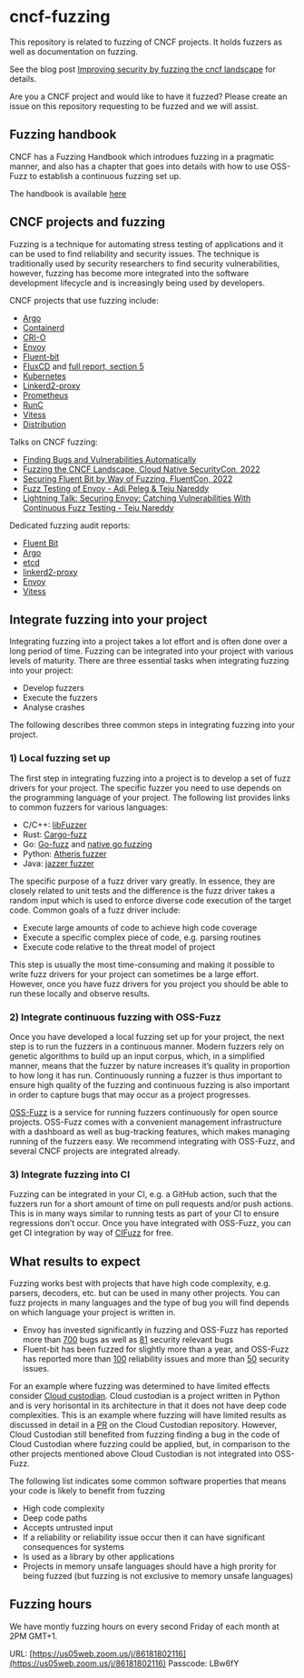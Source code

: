 # cncf-fuzzing
This repository is related to fuzzing of CNCF projects. It holds fuzzers as well as documentation on fuzzing.

See the blog post [Improving security by fuzzing the cncf landscape](https://www.cncf.io/blog/2022/06/28/improving-security-by-fuzzing-the-cncf-landscape/) for details.

Are you a CNCF project and would like to have it fuzzed? Please create an issue on this repository requesting to be fuzzed and we will assist.


## Fuzzing handbook
CNCF has a Fuzzing Handbook which introdues fuzzing in a pragmatic manner, and also has a chapter that goes into details with how to use OSS-Fuzz to establish a continuous fuzzing set up.

The handbook is available [here](https://github.com/cncf/tag-security/blob/main/security-fuzzing-handbook/handbook-fuzzing.pdf)


## CNCF projects and fuzzing
Fuzzing is a technique for automating stress testing of applications
and it can be used to find reliability and security issues. The technique
is traditionally used by security researchers to find security vulnerabilities, however,
fuzzing has become more integrated into the software development lifecycle
and is increasingly being used by developers.

CNCF projects that use fuzzing include:
- [Argo](https://github.com/cncf/cncf-fuzzing/tree/main/projects/argo)
- [Containerd](https://github.com/containerd/containerd/tree/main/contrib/fuzz)
- [CRI-O](https://github.com/cri-o/cri-o/blob/main/security/2022_security_audit_adalogics.pdf)
- [Envoy](https://github.com/envoyproxy/envoy/tree/main/test/fuzz)
- [Fluent-bit](https://github.com/fluent/fluent-bit/tree/master/tests/internal/fuzzers)
- [FluxCD](https://github.com/fluxcd/source-controller/pull/443) and [full report, section 5](https://fluxcd.io/FluxFinalReport-v1.1.pdf)
- [Kubernetes](https://github.com/kubernetes/kubernetes/tree/master/test/fuzz)
- [Linkerd2-proxy](https://github.com/linkerd/linkerd2-proxy/blob/main/docs/FUZZING.md)
- [Prometheus](https://github.com/prometheus/prometheus/blob/4c56a193c518ae6f56008b0a4c850a9c3f1477c6/promql/fuzz.go)
- [RunC](https://github.com/opencontainers/runc/tree/master/tests/fuzzing)
- [Vitess](https://github.com/vitessio/vitess/blob/main/doc/VIT-02-report-fuzzing-audit.pdf)
- [Distribution](https://github.com/distribution/distribution)

Talks on CNCF fuzzing:
- [Finding Bugs and Vulnerabilities Automatically](https://www.youtube.com/watch?v=DSJePjhBN5E)
- [Fuzzing the CNCF Landscape, Cloud Native SecurityCon, 2022](https://www.youtube.com/watch?v=zIyIZxAZLzo)
- [Securing Fluent Bit by Way of Fuzzing, FluentCon, 2022](https://www.youtube.com/watch?v=Yp6IClswWQE)
- [Fuzz Testing of Envoy - Adi Peleg & Teju Nareddy](https://www.youtube.com/watch?v=s-wXKdSIKZo)
- [Lightning Talk: Securing Envoy: Catching Vulnerabilities With Continuous Fuzz Testing - Teju Nareddy](https://www.youtube.com/watch?v=2wM1Ks23DZU)

Dedicated fuzzing audit reports:
- [Fluent Bit](https://github.com/fluent/fluent-bit/blob/master/doc-reports/cncf-fuzzing-audit.pdf)
- [Argo](https://github.com/argoproj/argoproj/blob/dd7cae43d81c5a11f21ff4ea0a4afadcae4799c7/docs/audit_fuzzer_adalogics_2022.pdf)
- [etcd](https://github.com/etcd-io/etcd/blob/main/security/FUZZING_AUDIT_2022.PDF)
- [linkerd2-proxy](https://github.com/linkerd/linkerd2-proxy)
- [Envoy](https://github.com/envoyproxy/envoy)
- [Vitess](https://github.com/vitessio/vitess/blob/master/doc/VIT-02-report-fuzzing-audit.pdf)

## Integrate fuzzing into your project
Integrating fuzzing into a project takes a lot effort and is often done
over a long period of time. Fuzzing can be integrated into your project
with various levels of maturity. There are three essential tasks when integrating fuzzing into your project:
- Develop fuzzers
- Execute the fuzzers
- Analyse crashes

The following describes three common steps in integrating fuzzing into your project.

### 1) Local fuzzing set up
The first step in integrating fuzzing into a project is to develop a set of fuzz
drivers for your project. The specific fuzzer you need to use depends on the
programming language of your project. The following list provides links to
common fuzzers for various languages:
- C/C++: [libFuzzer](https://llvm.org/docs/LibFuzzer.html)
- Rust: [Cargo-fuzz](https://github.com/rust-fuzz/cargo-fuzz)
- Go: [Go-fuzz](https://github.com/dvyukov/go-fuzz) and [native go fuzzing](https://go.dev/blog/fuzz-beta)
- Python: [Atheris fuzzer](https://github.com/google/atheris)
- Java: [jazzer fuzzer](https://github.com/CodeIntelligenceTesting/jazzer)

The specific purpose of a fuzz driver vary greatly. In essence, they are
closely related to unit tests and the difference is the fuzz driver takes
a random input which is used to enforce diverse code execution of the target
code. Common goals of a fuzz driver include:

- Execute large amounts of code to achieve high code coverage
- Execute a specific complex piece of code, e.g. parsing routines
- Execute code relative to the threat model of project

This step is usually the most time-consuming and making it possible to write fuzz
 drivers for your project can sometimes be a large effort. However, once you have
fuzz drivers for you project you should be able to run these locally and observe results.

### 2) Integrate continuous fuzzing with OSS-Fuzz
Once you have developed a local fuzzing set up for your project, the next
step is to run the fuzzers in a continuous manner. Modern fuzzers rely on genetic
algorithms to build up an input corpus, which, in a simplified manner, means that
the fuzzer by nature increases it’s quality in proportion to how long it has run.
Continuously running a fuzzer is thus important to ensure high quality of the fuzzing
and continuous fuzzing is also important in order to capture bugs that may occur
as a project progresses.

[OSS-Fuzz](https://github.com/google/oss-fuzz) is a service for running fuzzers
continuously for open source projects.
OSS-Fuzz comes with a convenient management infrastructure with a dashboard as well
as bug-tracking features, which makes managing running of the fuzzers easy. We recommend
integrating with OSS-Fuzz, and several CNCF projects are integrated already.

### 3) Integrate fuzzing into CI
Fuzzing can be integrated in your CI, e.g. a GitHub action, such that the fuzzers run
for a short amount of time on pull requests and/or push actions. This is in many ways
similar to running tests as part of your CI to ensure regressions don’t occur. Once
you have integrated with OSS-Fuzz, you can get CI integration by way of [CIFuzz](https://google.github.io/oss-fuzz/getting-started/continuous-integration/) for free.

## What results to expect
Fuzzing works best with projects that have high code complexity, e.g. parsers, decoders, etc. but can be used in many other projects. You can fuzz projects in many languages and the type of bug you will find depends on which language your project is written in.

- Envoy has invested significantly in fuzzing and OSS-Fuzz has reported more than [700](https://bugs.chromium.org/p/oss-fuzz/issues/list?q=proj%3Denvoy%20Type%3DBug&can=1) bugs as well as [81](https://bugs.chromium.org/p/oss-fuzz/issues/list?q=proj%3Denvoy%20Type%3DBug-Security&can=1) security relevant bugs
- Fluent-bit has been fuzzed for slightly more than a year, and OSS-Fuzz has reported more than [100](https://bugs.chromium.org/p/oss-fuzz/issues/list?q=proj%3Dfluent-bit%20Type%3DBug&can=1) reliability issues and more than [50](https://bugs.chromium.org/p/oss-fuzz/issues/list?q=proj%3Dfluent-bit%20Type%3DBug-Security&can=1) security issues.

For an example where fuzzing was determined to have limited effects consider [Cloud custodian](https://github.com/cloud-custodian/cloud-custodian). Cloud custodian is a project written in Python and is very horisontal in its architecture in that it does not have deep code complexities. This is an example where fuzzing will have limited results as discussed in detail in a [PR](https://github.com/cloud-custodian/cloud-custodian/pull/6832) on the Cloud Custodian repository. However, Cloud Custodian still benefited from fuzzing finding a bug in the code of Cloud Custodian where fuzzing could be applied, but, in comparison to the other projects mentioned above Cloud Custodian is not integrated into OSS-Fuzz.

The following list indicates some common software properties that means your code is likely to benefit from fuzzing
- High code complexity
- Deep code paths
- Accepts untrusted input
- If a reliability or reliability issue occur then it can have significant consequences for systems
- Is used as a library by other applications
- Projects in memory unsafe languages should have a high prority for being fuzzed (but fuzzing is not exclusive to memory unsafe languages)

## Fuzzing hours

We have montly fuzzing hours on every second Friday of each month at 2PM GMT+1.

URL: [https://us05web.zoom.us/j/86181802116](https://us05web.zoom.us/j/86181802116)
Passcode: LBw6fY
